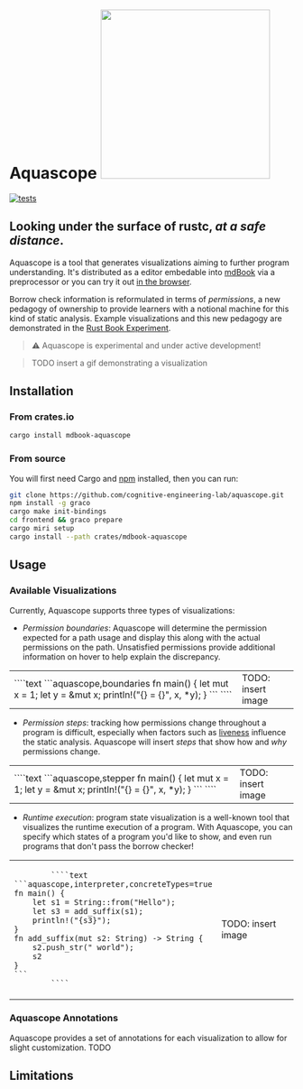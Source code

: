 # Aquascope <img src="https://user-images.githubusercontent.com/20209337/214093362-cb677ea0-8fe1-48b5-914b-839822dcf3ca.png" height="300" />

[![tests](https://github.com/cognitive-engineering-lab/aquascope/actions/workflows/ci.yml/badge.svg)](https://github.com/cognitive-engineering-lab/aquascope/actions/workflows/ci.yml)

## Looking under the surface of rustc, _at a safe distance_.

Aquascope is a tool that generates visualizations aiming to further program understanding. It's distributed as a editor embedable into [mdBook](https://rust-lang.github.io/mdBook/) via a preprocessor or you can try it out [in the browser](https://gavinleroy.com/aquascope).

Borrow check information is reformulated in terms of _permissions_, a new pedagogy of ownership to provide learners with a notional machine for this kind of static analysis. Example visualizations and this new pedagogy are demonstrated in the [Rust Book Experiment](https://rust-book.cs.brown.edu/).

> :warning: Aquascope is experimental and under active development!

> TODO insert a gif demonstrating a visualization

## Installation

### From crates.io

```sh
cargo install mdbook-aquascope
```

### From source

You will first need Cargo and [npm](https://www.npmjs.com/) installed, then you can run:

```sh
git clone https://github.com/cognitive-engineering-lab/aquascope.git
npm install -g graco
cargo make init-bindings
cd frontend && graco prepare
cargo miri setup
cargo install --path crates/mdbook-aquascope
```

## Usage

### Available Visualizations

Currently, Aquascope supports three types of visualizations:

- _Permission boundaries_: Aquascope will determine the permission expected for a path usage and display this along with the actual permissions on the path. Unsatisfied permissions provide additional information on hover to help explain the discrepancy.

<table>
    <tr>
        <td>
        ````text
```aquascope,boundaries
fn main() {
    let mut x = 1;
    let y = &mut x;
    println!("{} = {}", x, *y);
}
```
        ````
        </td>
        <td>
        TODO: insert image
        </td>
    </tr>
</table>

- _Permission steps_: tracking how permissions change throughout a program is difficult, especially when factors such as [liveness](https://en.wikipedia.org/wiki/Live-variable_analysis) influence the static analysis. Aquascope will insert _steps_ that show how and _why_ permissions change.

<table>
    <tr>
        <td>
        ````text
```aquascope,stepper
fn main() {
    let mut x = 1;
    let y = &mut x;
    println!("{} = {}", x, *y);
}
```
        ````
        </td>
        <td>
        TODO: insert image
        </td>
    </tr>
</table>

- _Runtime execution_: program state visualization is a well-known tool that visualizes the runtime execution of a program. With Aquascope, you can specify which states of a program you'd like to show, and even run programs that don't pass the borrow checker!

<table>
    <tr>
        <td>
        <code>
        ````text
```aquascope,interpreter,concreteTypes=true
fn main() {
    let s1 = String::from("Hello");
    let s3 = add_suffix(s1);
    println!("{s3}");
}
fn add_suffix(mut s2: String) -> String {
    s2.push_str(" world");
    s2
}
```
        ````
        </td>
        <td>
        TODO: insert image
        </td>
    </tr>

</table>

### Aquascope Annotations

Aquascope provides a set of annotations for each visualization to allow for slight customization. TODO

## Limitations

```

```

```

```
